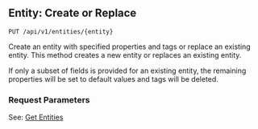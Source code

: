 ## Entity: Create or Replace

```
PUT /api/v1/entities/{entity}
```

Create an entity with specified properties and tags or replace an existing entity.
This method creates a new entity or replaces an existing entity. 

<aside class="notice">
If only a subset of fields is provided for an existing entity, the remaining properties will be set to default values and tags will be deleted.
</aside>

### Request Parameters

See: [Get Entities](#entities:-list)
